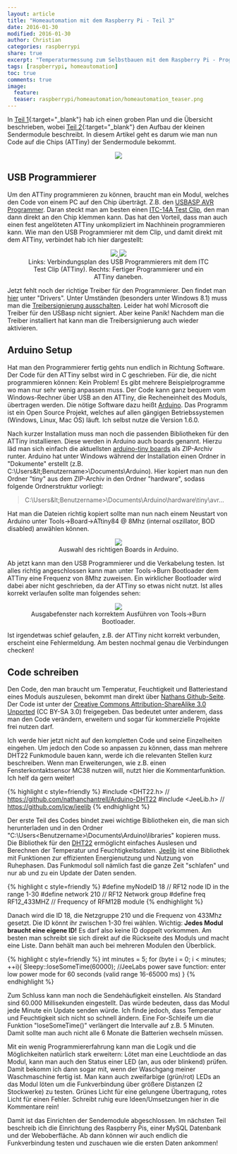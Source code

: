 ```yaml
---
layout: article
title: "Homeautomation mit dem Raspberry Pi - Teil 3"
date: 2016-01-30
modified: 2016-01-30
author: Christian
categories: raspberrypi
share: true
excerpt: "Temperaturmessung zum Selbstbauen mit dem Raspberry Pi - Programmieren der Funkmodule"
tags: [raspberrypi, homeautomation]
toc: true
comments: true
image:
  feature: 
  teaser: raspberrypi/homeautomation/homeautomation_teaser.png
---
```


In [Teil 1](../HomeAutomation){:target="_blank"} hab ich einen groben Plan und die Übersicht beschrieben, wobei [Teil 2](../HomeAutomation_2){:target="_blank"} den Aufbau der kleinen Sendermodule beschreibt. In diesem Artikel geht es darum wie man nun Code auf die Chips (ATTiny) der Sendermodule bekommt.

<figure style="text-align: center">
	<img src="{{ site.url }}/images/raspberrypi/homeautomation/code_to_module.png">
</figure>

## USB Programmierer

Um den ATTiny programmieren zu können, braucht man ein Modul, welches den Code von einem PC auf den Chip überträgt. Z.B. den <a href="http://www.ebay.de/itm/New-USBASP-USBISP-AVR-Programmer-USB-ATMEGA8-ATMEGA128-/151302570060?hash=item233a56004c:g:RqgAAOxyIPNTcwx~">USBASP AVR Programmer</a>. Daran steckt man am besten einen <a href="http://www.ebay.de/itm/1x-ITC-14A-14PIN-IC-TEST-CLIPS-/181211343253?hash=item2a3109a995:g:9DoAAOxykYtSKZif">ITC-14A Test Clip</a>, den man dann direkt an den Chip klemmen kann. Das hat den Vorteil, dass man auch einen fest angelöteten ATTiny unkompliziert im Nachhinein programmieren kann.
Wie man den USB Programmierer mit dem Clip, und damit direkt mit dem ATTiny, verbindet hab ich hier dargestellt:

<figure class="half" style="text-align: center">
	<a href="{{ site.url }}/images/raspberrypi/homeautomation/ITC_Clip.png">
		<img src="{{ site.url }}/images/raspberrypi/homeautomation/ITC_Clip_small.png">
	</a>
	<a href="{{ site.url }}/images/raspberrypi/homeautomation/ITC_Clip_photo.jpg">
		<img src="{{ site.url }}/images/raspberrypi/homeautomation/ITC_Clip_photo_small.jpg">
	</a>
	<figcaption>
		Links: Verbindungsplan des USB Programmierers mit dem ITC Test Clip (ATTiny).
		Rechts: Fertiger Programmierer und ein ATTiny daneben.
	</figcaption>
</figure>

Jetzt fehlt noch der richtige Treiber für den Programmierer. Den findet man <a href="http://www.fischl.de/usbasp/">hier</a> unter "Drivers". Unter Umständen (besonders unter Windows 8.1) muss man die <a href="http://www.pc-magazin.de/ratgeber/windows-8-1-treibersignierung-ausschalten-abschalten-deaktivieren-windows-8-tipp-1939952.html">Treibersignierung ausschalten</a>. Leider hat wohl Microsoft die Treiber für den USBasp nicht signiert. Aber keine Panik! Nachdem man die Treiber installiert hat kann man die Treibersignierung auch wieder aktivieren.

## Arduino Setup

Hat man den Programmierer fertig gehts nun endlich in Richtung Software. Der Code für den ATTiny selbst wird in C geschrieben. Für die, die nicht programmieren können: Kein Problem! Es gibt mehrere Beispielprogramme wo man nur sehr wenig anpassen muss. Der Code kann ganz bequem vom Windows-Rechner über USB an den ATTiny, die Recheneinheit des Moduls, übertragen werden. Die nötige Software dazu heißt <a href="https://www.arduino.cc/">Arduino</a>. Das Programm ist ein Open Source Projekt, welches auf allen gängigen Betriebssystemen (Windows, Linux, Mac OS) läuft. Ich selbst nutze die Version 1.6.0.

Nach kurzer Installation muss man noch die passenden Bibliotheken für den ATTiny installieren. Diese werden in Arduino auch boards genannt. Hierzu läd man sich einfach die aktuellsten <a href="https://code.google.com/archive/p/arduino-tiny/downloads">arduino-tiny boards</a> als ZIP-Archiv runter. Arduino hat unter Windows während der Installation einen Ordner in "Dokumente" erstellt (z.B. C:\Users\&lt;Benutzername&gt;\Documents\Arduino). Hier kopiert man nun den Ordner "tiny" aus dem ZIP-Archiv in den Ordner "hardware", sodass folgende Ordnerstruktur vorliegt:

> C:\Users\&lt;Benutzername&gt;\Documents\Arduino\hardware\tiny\avr...

Hat man die Dateien richtig kopiert sollte man nun nach einem Neustart von Arduino unter Tools->Board->ATtiny84 @ 8Mhz (internal oszillator, BOD disabled) anwählen können.

<figure style="text-align: center">
	<a href="{{ site.url }}/images/raspberrypi/homeautomation/arduino_board_selection.png">
		<img src="{{ site.url }}/images/raspberrypi/homeautomation/arduino_board_selection_small.png">
	</a>
	<figcaption>
		Auswahl des richtigen Boards in Arduino.
	</figcaption>
</figure>

Ab jetzt kann man den USB Programmierer und die Verkabelung testen. Ist alles richtig angeschlossen kann man unter Tools->Burn Bootloader dem ATTiny eine Frequenz von 8Mhz zuweisen. Ein wirklicher Bootloader wird dabei aber nicht geschrieben, da der ATTiny so etwas nicht nutzt.
Ist alles korrekt verlaufen sollte man folgendes sehen:
<figure style="text-align: center">
	<img src="{{ site.url }}/images/raspberrypi/homeautomation/burn_bootloader.PNG">
	<figcaption>
		Ausgabefenster nach korrektem Ausführen von Tools->Burn Bootloader.
	</figcaption>
</figure>
Ist irgendetwas schief gelaufen, z.B. der ATTiny nicht korrekt verbunden, erscheint eine Fehlermeldung. Am besten nochmal genau die Verbindungen checken!

## Code schreiben

Den Code, den man braucht um Temperatur, Feuchtigkeit und Batteriestand eines Moduls auszulesen, bekommt man direkt über <a href="https://github.com/nathanchantrell/TinyTX">Nathans Github-Seite</a>. Der Code ist unter der <a href="http://creativecommons.org/licenses/by-sa/3.0/">Creative Commons Attribution-ShareAlike 3.0 Unported</a> (CC BY-SA 3.0) freigegeben. Das bedeutet unter anderem, dass man den Code verändern, erweitern und sogar für kommerzielle Projekte frei nutzen darf.

Ich werde hier jetzt nicht auf den kompletten Code und seine Einzelheiten eingehen. Um jedoch den Code so anpassen zu können, dass man mehrere DHT22 Funkmodule bauen kann, werde ich die relevanten Stellen kurz beschreiben. Wenn man Erweiterungen, wie z.B. einen Fensterkontaktsensor MC38 nutzen will, nutzt hier die Kommentarfunktion. Ich helf da gern weiter!

{% highlight c style=friendly %}
#include <DHT22.h> // https://github.com/nathanchantrell/Arduino-DHT22
#include <JeeLib.h> // https://github.com/jcw/jeelib
{% endhighlight %}

Der erste Teil des Codes bindet zwei wichtige Bibliotheken ein, die man sich herunterladen und in den Ordner "C:\Users\<Benutzername>\Documents\Arduino\libraries" kopieren muss. Die Bibliothek für den <a href="https://github.com/nathanchantrell/Arduino-DHT22">DHT22</a> ermöglicht einfaches Auslesen und Berechnen der Temperatur und Feuchtigkeitsdaten. <a href="https://github.com/jcw/jeelib">Jeelib</a> ist eine Bibliothek mit Funktionen zur effizienten Energienutzung und Nutzung von Ruhephasen. Das Funkmodul soll nämlich fast die ganze Zeit "schlafen" und nur ab und zu ein Update der Daten senden.

{% highlight c style=friendly %}
#define myNodeID 18      // RF12 node ID in the range 1-30
#define network 210      // RF12 Network group
#define freq RF12_433MHZ // Frequency of RFM12B module
{% endhighlight %}

Danach wird die ID 18, die Netzgruppe 210 und die Frequenz von 433Mhz gesetzt. Die ID könnt ihr zwischen 1-30 frei wählen. Wichtig: <b>Jedes Modul braucht eine eigene ID!</b> Es darf also keine ID doppelt vorkommen. Am besten man schreibt sie sich direkt auf die Rückseite des Moduls und macht eine Liste. Dann behält man auch bei mehreren Modulen den Überblick.

{% highlight c style=friendly %}
int minutes = 5;
for (byte i = 0; i < minutes; ++i){
	Sleepy::loseSomeTime(60000); //JeeLabs power save function: enter low power mode for 60 seconds (valid range 16-65000 ms)
}
{% endhighlight %}

Zum Schluss kann man noch die Sendehäufigkeit einstellen. Als Standard sind 60.000 Millisekunden eingestellt. Das würde bedeuten, dass das Modul jede Minute ein Update senden würde. Ich finde jedoch, dass Temperatur und Feuchtigkeit sich nicht so schnell ändern. Eine For-Schleife um die Funktion "loseSomeTime()" verlängert die Intervalle auf z.B. 5 Minuten. Damit sollte man auch nicht alle 6 Monate die Batterien wechseln müssen.


Mit ein wenig Programmiererfahrung kann man die Logik und die Möglichkeiten natürlich stark erweitern:
Lötet man eine Leuchtdiode an das Modul, kann man auch den Status einer LED (an, aus oder blinkend) prüfen. Damit bekomm ich dann sogar mit, wenn der Waschgang meiner Waschmaschine fertig ist.
Man kann auch zweifarbige (grün/rot) LEDs an das Modul löten um die Funkverbindung über größere Distanzen (2 Stockwerke) zu testen. Grünes Licht für eine gelungene Übertragung, rotes Licht für einen Fehler.
Schreibt ruhig eure Ideen/Umsetzungen hier in die Kommentare rein!

Damit ist das Einrichten der Sendemodule abgeschlossen. Im nächsten Teil beschreib ich die Einrichtung des Raspberry Pis, einer MySQL Datenbank und der Weboberfläche.
Ab dann können wir auch endlich die Funkverbindung testen und zuschauen wie die ersten Daten ankommen!